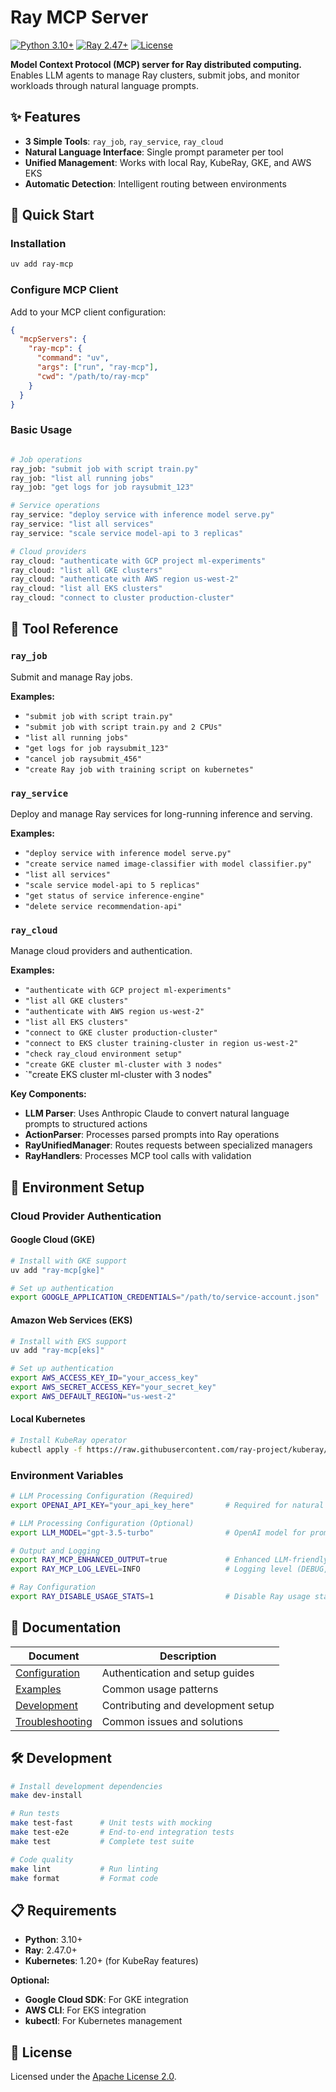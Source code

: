 # Ray MCP Server

[![Python 3.10+](https://img.shields.io/badge/python-3.10+-blue.svg)](https://www.python.org/downloads/)
[![Ray 2.47+](https://img.shields.io/badge/ray-2.47+-orange.svg)](https://docs.ray.io/)
[![License](https://img.shields.io/badge/license-Apache%202.0-green.svg)](LICENSE)

**Model Context Protocol (MCP) server for Ray distributed computing.** Enables LLM agents to manage Ray clusters, submit jobs, and monitor workloads through natural language prompts.

## ✨ Features

- **3 Simple Tools**: `ray_job`, `ray_service`, `ray_cloud`
- **Natural Language Interface**: Single prompt parameter per tool
- **Unified Management**: Works with local Ray, KubeRay, GKE, and AWS EKS
- **Automatic Detection**: Intelligent routing between environments

## 🚀 Quick Start

### Installation

```bash
uv add ray-mcp
```

### Configure MCP Client

Add to your MCP client configuration:

```json
{
  "mcpServers": {
    "ray-mcp": {
      "command": "uv",
      "args": ["run", "ray-mcp"],
      "cwd": "/path/to/ray-mcp"
    }
  }
}
```

### Basic Usage

```bash

# Job operations
ray_job: "submit job with script train.py"
ray_job: "list all running jobs"
ray_job: "get logs for job raysubmit_123"

# Service operations
ray_service: "deploy service with inference model serve.py"
ray_service: "list all services"
ray_service: "scale service model-api to 3 replicas"

# Cloud providers
ray_cloud: "authenticate with GCP project ml-experiments"
ray_cloud: "list all GKE clusters"
ray_cloud: "authenticate with AWS region us-west-2"
ray_cloud: "list all EKS clusters"
ray_cloud: "connect to cluster production-cluster"
```

## 🎯 Tool Reference


### `ray_job`
Submit and manage Ray jobs.

**Examples:**
- `"submit job with script train.py"`
- `"submit job with script train.py and 2 CPUs"`
- `"list all running jobs"`
- `"get logs for job raysubmit_123"`
- `"cancel job raysubmit_456"`
- `"create Ray job with training script on kubernetes"`

### `ray_service`
Deploy and manage Ray services for long-running inference and serving.

**Examples:**
- `"deploy service with inference model serve.py"`
- `"create service named image-classifier with model classifier.py"`
- `"list all services"`
- `"scale service model-api to 5 replicas"`
- `"get status of service inference-engine"`
- `"delete service recommendation-api"`

### `ray_cloud`
Manage cloud providers and authentication.

**Examples:**
- `"authenticate with GCP project ml-experiments"`
- `"list all GKE clusters"`
- `"authenticate with AWS region us-west-2"`
- `"list all EKS clusters"`
- `"connect to GKE cluster production-cluster"`
- `"connect to EKS cluster training-cluster in region us-west-2"`
- `"check ray_cloud environment setup"`
- `"create GKE cluster ml-cluster with 3 nodes"`
- `"create EKS cluster ml-cluster with 3 nodes"

**Key Components:**
- **LLM Parser**: Uses Anthropic Claude to convert natural language prompts to structured actions
- **ActionParser**: Processes parsed prompts into Ray operations  
- **RayUnifiedManager**: Routes requests between specialized managers
- **RayHandlers**: Processes MCP tool calls with validation

## 🔧 Environment Setup

### Cloud Provider Authentication

#### Google Cloud (GKE)
```bash
# Install with GKE support
uv add "ray-mcp[gke]"

# Set up authentication
export GOOGLE_APPLICATION_CREDENTIALS="/path/to/service-account.json"
```

#### Amazon Web Services (EKS)
```bash
# Install with EKS support
uv add "ray-mcp[eks]"

# Set up authentication
export AWS_ACCESS_KEY_ID="your_access_key"
export AWS_SECRET_ACCESS_KEY="your_secret_key"
export AWS_DEFAULT_REGION="us-west-2"
```

#### Local Kubernetes
```bash
# Install KubeRay operator
kubectl apply -f https://raw.githubusercontent.com/ray-project/kuberay/release-0.8/deploy/kuberay-operator.yaml
```

### Environment Variables

```bash
# LLM Processing Configuration (Required)
export OPENAI_API_KEY="your_api_key_here"       # Required for natural language parsing

# LLM Processing Configuration (Optional)
export LLM_MODEL="gpt-3.5-turbo"                # OpenAI model for prompt processing

# Output and Logging
export RAY_MCP_ENHANCED_OUTPUT=true             # Enhanced LLM-friendly responses
export RAY_MCP_LOG_LEVEL=INFO                   # Logging level (DEBUG, INFO, WARNING, ERROR)

# Ray Configuration
export RAY_DISABLE_USAGE_STATS=1                # Disable Ray usage statistics
```

## 📖 Documentation

| Document | Description |
|----------|-------------|
| [Configuration](docs/CONFIGURATION.md) | Authentication and setup guides |
| [Examples](docs/EXAMPLES.md) | Common usage patterns |
| [Development](docs/DEVELOPMENT.md) | Contributing and development setup |
| [Troubleshooting](docs/TROUBLESHOOTING.md) | Common issues and solutions |

## 🛠️ Development

```bash
# Install development dependencies
make dev-install

# Run tests
make test-fast      # Unit tests with mocking
make test-e2e       # End-to-end integration tests
make test           # Complete test suite

# Code quality
make lint           # Run linting
make format         # Format code
```

## 📋 Requirements

- **Python**: 3.10+
- **Ray**: 2.47.0+
- **Kubernetes**: 1.20+ (for KubeRay features)

**Optional:**
- **Google Cloud SDK**: For GKE integration
- **AWS CLI**: For EKS integration
- **kubectl**: For Kubernetes management

## 📄 License

Licensed under the [Apache License 2.0](LICENSE).
